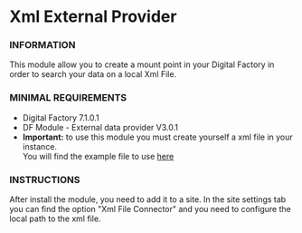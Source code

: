 # Xml External Provider

### INFORMATION
This module allow you to create a mount point in your Digital Factory in order to search your data on a local Xml File.  

### MINIMAL REQUIREMENTS
* Digital Factory 7.1.0.1
* DF Module - External data provider V3.0.1 
* **Important:** to use this module you must create yourself a xml file in your instance.  
You will find the example file to use [here](https://github.com/Jahia/xml-provider/blob/master/xml/edp-activity.xml)

### INSTRUCTIONS
After install the module, you need to add it to a site.
In the site settings tab you can find the option "Xml File Connector" and you need to configure the local path to the xml file.